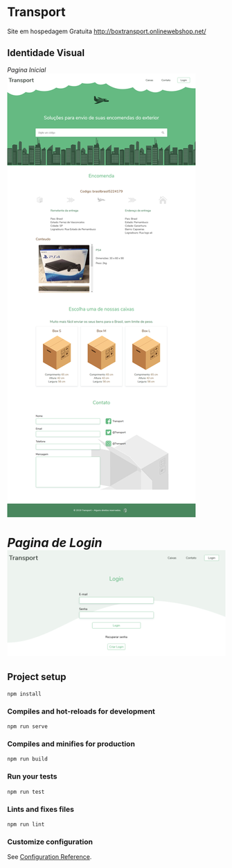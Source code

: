 # Transport

Site em hospedagem Gratuita http://boxtransport.onlinewebshop.net/

## Identidade Visual

_Pagina Inicial_
![Screenshot Transport](/src/assets/Screenshot_Transport.png)

_Pagina de Login_
![Screenshot Login](/src/assets/Screenshot_Login.png)
=======

## Project setup

```
npm install
```

### Compiles and hot-reloads for development

```
npm run serve
```

### Compiles and minifies for production

```
npm run build
```

### Run your tests

```
npm run test
```

### Lints and fixes files

```
npm run lint
```

### Customize configuration

See [Configuration Reference](https://cli.vuejs.org/config/).
